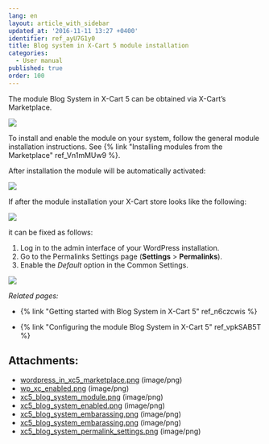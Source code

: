 ```yaml
---
lang: en
layout: article_with_sidebar
updated_at: '2016-11-11 13:27 +0400'
identifier: ref_ayU7G1y0
title: Blog system in X-Cart 5 module installation
categories:
  - User manual
published: true
order: 100
---
```



The module Blog System in X-Cart 5 can be obtained via X-Cart’s Marketplace. 

![]({{site.baseurl}}/attachments/7505491/8719386.png?effects=drop-shadow)

To install and enable the module on your system, follow the general module installation instructions. See {% link "Installing modules from the Marketplace" ref_Vn1mMUw9 %}. 

After installation the module will be automatically activated:

![]({{site.baseurl}}/attachments/7505491/8719387.png?effects=drop-shadow)

If after the module installation your X-Cart store looks like the following: 

![]({{site.baseurl}}/attachments/7505491/8719459.png?effects=drop-shadow)

it can be fixed as follows:

1.  Log in to the admin interface of your WordPress installation.
2.  Go to the Permalinks Settings page (**Settings** > **Permalinks**).
3.  Enable the _Default_ option in the Common Settings.

![]({{site.baseurl}}/attachments/7505491/8719461.png?effects=drop-shadow)

_Related pages:_

*   {% link "Getting started with Blog System in X-Cart 5" ref_n6czcwis %}

*   {% link "Configuring the module Blog System in X-Cart 5" ref_vpkSAB5T %}

## Attachments:

* [wordpress_in_xc5_marketplace.png]({{site.baseurl}}/attachments/7505491/7602726.png) (image/png)
* [wp_xc_enabled.png]({{site.baseurl}}/attachments/7505491/7602789.png) (image/png)
* [xc5_blog_system_module.png]({{site.baseurl}}/attachments/7505491/8719386.png) (image/png)
* [xc5_blog_system_enabled.png]({{site.baseurl}}/attachments/7505491/8719387.png) (image/png)
* [xc5_blog_system_embarassing.png]({{site.baseurl}}/attachments/7505491/8719460.png) (image/png)
* [xc5_blog_system_embarassing.png]({{site.baseurl}}/attachments/7505491/8719459.png) (image/png)
* [xc5_blog_system_permalink_settings.png]({{site.baseurl}}/attachments/7505491/8719461.png) (image/png)
